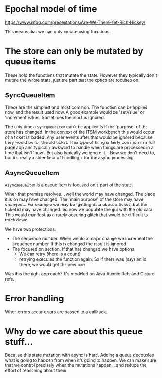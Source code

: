 # Epochal model of time
https://www.infoq.com/presentations/Are-We-There-Yet-Rich-Hickey/

This means that we can only mutate using functions. 

# The store can only be mutated by queue items 

These hold the functions that mutate the state. However they typically don't mutate the whole state, just the part
that the optics are focused on.

## SyncQueueItem

These are the simplest and most common. The function can be applied now, and the result used now. A
good example would be 'setValue' or 'increment value'. Sometimes the input is ignored.

The only time a `SyncQueueItem` can't be applied is if the 'purpose' of the store has changed. In the context
of the ITSM workbench this would occur of a ticket is loaded. Any user events after that would be ignored because they
would be for the old ticket. This type of thing is fairly common in a full page app and typically awkward to handle when 
things are processed in a time that isn't 'now'. But also typically we ignore it... Now we don't need to, but it's 
really a sideeffect of handling it for the async processing


## AsyncQueueItem

`AsyncQueueItem` is a queue item is focused on a part of the state.  

When that promise resolves... well the world may have changed. The place it is on may have changed. The 'main purpose' of
the store may have changed... For example we may be 'getting data about a ticket', but the ticket id may have changed. So
now we populate the gui with the old data. This would manifest as a rarely occuring glitch that would be difficult to track down

We have two protections:
* The sequence number. When we do a major change we increment the sequence number. If this is changed the result is ignored
* The focused on section. If that has changed we have options
  * We can retry (there is a count)
  * retrying executes the function again. So if there was (say) an id there, we would get the new one

Was this the right approach? It's modeled on Java Atomic Refs and Clojure refs. 

# Error handling

When errors occur errors are passed to a callback. 

# Why do we care about this queue stuff...

Because this state mutation with async is hard. Adding a queue decouples what is going to happen from when it's going to 
happen. We can make sure that we control precisely when the mutations happen... and reduce the effort of reasoning about
them
